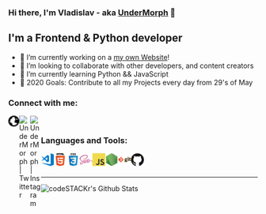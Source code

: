 ### Hi there, I'm Vladislav - aka [UnderMorph][website] 👋

## I'm a Frontend & Python developer

- 🔭 I’m currently working on a [my own Website][current-project]!
- 👯 I’m looking to collaborate with other developers, and content creators
- 🌱 I’m currently learning Python && JavaScript
- 🥅 2020 Goals: Contribute to all my Projects every day from 29's of May

### Connect with me:

[<img align="left" alt="UnderMorph" width="22px" src="https://raw.githubusercontent.com/iconic/open-iconic/master/svg/globe.svg" />][website]
[<img align="left" alt="UnderMorph | Twitter" width="22px" src="https://cdn.jsdelivr.net/npm/simple-icons@v3/icons/twitter.svg" />][twitter]
[<img align="left" alt="UnderMorph | Instagram" width="22px" src="https://cdn.jsdelivr.net/npm/simple-icons@v3/icons/instagram.svg" />][instagram]

<br />

### Languages and Tools:

[<img align="left" alt="Visual Studio Code" width="26px" src="https://raw.githubusercontent.com/github/explore/80688e429a7d4ef2fca1e82350fe8e3517d3494d/topics/visual-studio-code/visual-studio-code.png" />][website]
[<img align="left" alt="HTML5" width="26px" src="https://raw.githubusercontent.com/github/explore/80688e429a7d4ef2fca1e82350fe8e3517d3494d/topics/html/html.png" />][website]
[<img align="left" alt="CSS3" width="26px" src="https://raw.githubusercontent.com/github/explore/80688e429a7d4ef2fca1e82350fe8e3517d3494d/topics/css/css.png" />][website]
[<img align="left" alt="Sass" width="26px" src="https://raw.githubusercontent.com/github/explore/80688e429a7d4ef2fca1e82350fe8e3517d3494d/topics/sass/sass.png" />][website]
[<img align="left" alt="JavaScript" width="26px" src="https://raw.githubusercontent.com/github/explore/80688e429a7d4ef2fca1e82350fe8e3517d3494d/topics/javascript/javascript.png" />][website]
[<img align="left" alt="Node.js" width="26px" src="https://raw.githubusercontent.com/github/explore/80688e429a7d4ef2fca1e82350fe8e3517d3494d/topics/nodejs/nodejs.png" />][website]
[<img align="left" alt="Git" width="26px" src="https://raw.githubusercontent.com/github/explore/80688e429a7d4ef2fca1e82350fe8e3517d3494d/topics/git/git.png" />][website]
[<img align="left" alt="GitHub" width="26px" src="https://raw.githubusercontent.com/github/explore/78df643247d429f6cc873026c0622819ad797942/topics/github/github.png" />][website]

<br />
<br />

---

<img align="left" alt="codeSTACKr's Github Stats" src="https://github-readme-stats.codestackr.vercel.app/api?username=Umorph&show_icons=true&hide_border=true" />

[website]: https://github.com/Umorph
[twitter]: https://github.com/Umorph
[instagram]: https://github.com/Umorph
[current-project]: http://enjoydev.pp.ua/
